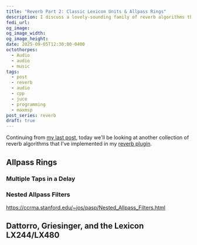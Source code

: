 ```yaml
---
title: "Reverb Part 2: Classic Lexicon Units & Allpass Rings"
description: I discuss a lovely-sounding family of reverb algorithms that appears in the classic Lexicon 224/480 units, among many other places
fedi_url: 
og_image: 
og_image_width: 
og_image_height: 
date: 2025-09-05T12:30:00-0400
octothorpes:
  - Audio
  - audio
  - music
tags:
  - post
  - reverb
  - audio
  - cpp
  - juce
  - programming
  - maxmsp
post_series: reverb
draft: true
---
```


<link rel="stylesheet" type="text/css" href="/styles/notes-photos.css">

<link rel="stylesheet" type="text/css" href="/styles/code/prism-perf-custom.css" />
<link rel="stylesheet" type="text/css" href="/styles/code/code-tweaks.css" />

<!-- <link rel="stylesheet" type="text/css" href="/styles/math/katex.min.css" /> -->

Continuing from [my last post](/posts/2025/06/reverb-part-1), today we'll be looking at another collection of reverb algorithms that I've implemented in my [reverb plugin](https://github.com/reillypascal/RSAlgorithmicVerb/releases).

## Allpass Rings

### Multiple Taps in a Delay

### Nested Allpass Filters

<https://ccrma.stanford.edu/~jos/pasp/Nested_Allpass_Filters.html>

## Dattorro, Griesinger, and the Lexicon LX244/LX480
